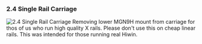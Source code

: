 ### 2.4 Single Rail Carriage ###
![2.4 Single Rail Carriage](https://i.imgur.com/5JPlQFq.png)
Removing lower MGN9H mount from carriage for thos of us who run high quality X rails. Please don't use this on cheap linear rails. This was intended for those running real Hiwin.
